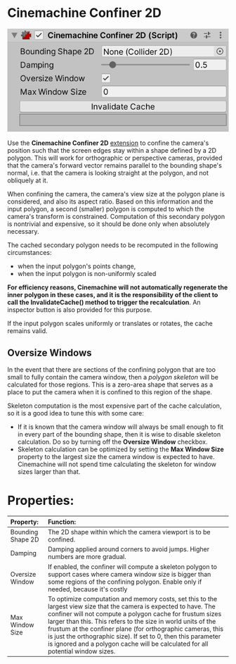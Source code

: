 # Cinemachine Confiner 2D

![](images/CinemachineConfiner2D.png)

Use the **Cinemachine Confiner 2D** [extension](https://docs.unity3d.com/Packages/com.unity.cinemachine@2.6/manual/CinemachineVirtualCameraExtensions.html) to confine the camera's position such that the screen edges stay within a shape defined by a 2D polygon. This will work for orthographic or perspective cameras, provided that the camera's forward vector remains parallel to the bounding shape's  normal, i.e. that the camera is looking straight at the polygon, and not obliquely at it.

When confining the camera, the camera's view size at the polygon plane is considered, and also its aspect ratio. Based on this information and the input polygon, a second (smaller) polygon is computed to which the camera's transform is constrained. Computation of this secondary polygon is nontrivial and expensive, so it should be done only when absolutely necessary.  

The cached secondary polygon needs to be recomputed in the following circumstances:

*   when the input polygon's points change, 
*   when the input polygon is non-uniformly scaled

**For efficiency reasons, Cinemachine will not automatically regenerate the inner polygon in these cases, and it is the responsibility of the client to call the InvalidateCache() method to trigger the recalculation**. An inspector button is also provided for this purpose.

If the input polygon scales uniformly or translates or rotates, the cache remains valid. 

## Oversize Windows
In the event that there are sections of the confining polygon that are too small to fully contain the camera window, then a _polygon skeleton_ will be calculated for those regions.  This is a zero-area shape that serves as a place to put the camera when it is confined to this region of the shape.  

Skeleton computation is the most expensive part of the cache calculation, so it is a good idea to tune this with some care:

- If it is known that the camera window will always be small enough to fit in every part of the bounding shape, then it is wise to disable skeleton calculation.  Do so by turning off the **Oversize Window** checkbox.
- Skeleton calculation can be optimized by setting the **Max Window Size** property to the largest size the camera window is expected to have.  Cinemachine will not spend time calculating the skeleton for window sizes larger than that.


# Properties:

|**Property:**|**Function:**|
|:---|:---|
|Bounding Shape 2D|The 2D shape within which the camera viewport is to be confined.|
|Damping|Damping applied around corners to avoid jumps.  Higher numbers are more gradual.|
|Oversize Window|If enabled, the confiner will compute a skeleton polygon to support cases where camera window size is bigger than some regions of the confining polygon.  Enable only if needed, because it's costly|
|Max Window Size|To optimize computation and memory costs, set this to the largest view size that the camera is expected to have.  The confiner will not compute a polygon cache for frustum sizes larger than this.  This refers to the size in world units of the frustum at the confiner plane (for orthographic cameras, this is just the orthographic size).  If set to 0, then this parameter is ignored and a polygon cache will be calculated for all potential window sizes.|

